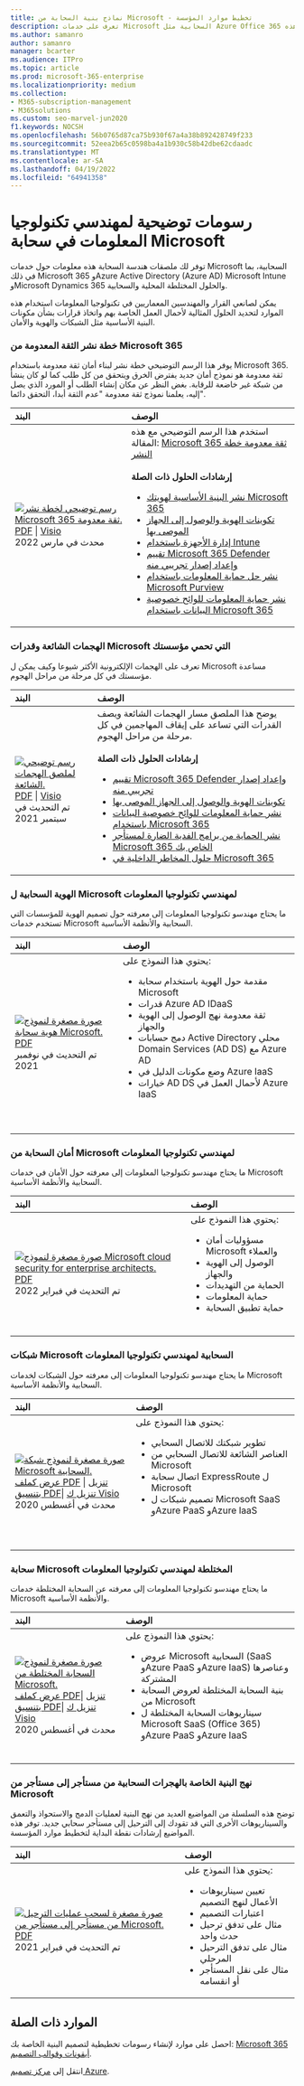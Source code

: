 ```yaml
---
title: نماذج بنية السحابة من Microsoft - تخطيط موارد المؤسسة
description: تعرف على خدمات Microsoft السحابية مثل Azure Office 365 باستخدام الرسومات التخطيطية والرسومات التوضيحية للبنية هذه.
ms.author: samanro
author: samanro
manager: bcarter
ms.audience: ITPro
ms.topic: article
ms.prod: microsoft-365-enterprise
ms.localizationpriority: medium
ms.collection:
- M365-subscription-management
- M365solutions
ms.custom: seo-marvel-jun2020
f1.keywords: NOCSH
ms.openlocfilehash: 56b0765d87ca75b930f67a4a38b892428749f233
ms.sourcegitcommit: 52eea2b65c0598ba4a1b930c58b42dbe62cdaadc
ms.translationtype: MT
ms.contentlocale: ar-SA
ms.lasthandoff: 04/19/2022
ms.locfileid: "64941358"
---
```

# <a name="microsoft-cloud-for-it-architects-illustrations"></a>رسومات توضيحية لمهندسي تكنولوجيا المعلومات في سحابة Microsoft

توفر لك ملصقات هندسة السحابة هذه معلومات حول خدمات Microsoft السحابية، بما في ذلك Microsoft 365 وAzure Active Directory (Azure AD) Microsoft Intune وMicrosoft Dynamics 365 والحلول المختلطة المحلية والسحابية. 

يمكن لصانعي القرار والمهندسين المعماريين في تكنولوجيا المعلومات استخدام هذه الموارد لتحديد الحلول المثالية لأحمال العمل الخاصة بهم واتخاذ قرارات بشأن مكونات البنية الأساسية مثل الشبكات والهوية والأمان.

<a name="zero trust"></a>
### <a name="microsoft-365-zero-trust-deployment-plan"></a>خطة نشر الثقة المعدومة من Microsoft 365


يوفر هذا الرسم التوضيحي خطة نشر لبناء أمان ثقة معدومة باستخدام Microsoft 365. ثقة معدومة هو نموذج أمان جديد يفترض الخرق ويتحقق من كل طلب كما لو كان ينشأ من شبكة غير خاضعة للرقابة. بغض النظر عن مكان إنشاء الطلب أو المورد الذي يصل إليه، يعلمنا نموذج ثقة معدومة "عدم الثقة أبدا، التحقق دائما".

| البند | الوصف |
|:-----|:-----|
|[![رسم توضيحي لخطة نشر Microsoft 365 ثقة معدومة.](../media/solutions-architecture-center/m365-zero-trust-deployment-plan-thumb.png) ](https://download.microsoft.com/download/f/d/b/fdb6ab0c-34bb-4cb8-84e6-5de8f13298da/m365-zero-trust-deployment-plan.pdf) <br/> [PDF](https://download.microsoft.com/download/f/d/b/fdb6ab0c-34bb-4cb8-84e6-5de8f13298da/m365-zero-trust-deployment-plan.pdf) \| [Visio](https://download.microsoft.com/download/f/d/b/fdb6ab0c-34bb-4cb8-84e6-5de8f13298da/m365-zero-trust-deployment-plan.vsdx) <br/> محدث في مارس 2022 | استخدم هذا الرسم التوضيحي مع هذه المقالة: [Microsoft 365 ثقة معدومة خطة النشر](../security/Microsoft-365-zero-trust.md) <br/><br/>**إرشادات الحلول ذات الصلة** <br/> <ul><li>[نشر البنية الأساسية لهويتك Microsoft 365](/microsoft-365/enterprise/deploy-identity-solution-overview)</li><li>[تكوينات الهوية والوصول إلى الجهاز الموصى بها](../security/office-365-security/microsoft-365-policies-configurations.md)</li><li>[إدارة الأجهزة باستخدام Intune](manage-devices-with-intune-overview.md)</li><li>[تقييم Microsoft 365 Defender وإعداد إصدار تجريبي منه](../security/defender/eval-overview.md)</li><li>[نشر حل حماية المعلومات باستخدام Microsoft Purview](../compliance/information-protection-solution.md)</li><li>[نشر حماية المعلومات للوائح خصوصية البيانات باستخدام Microsoft 365](information-protection-deploy.md)</li></ul>

<a name="attacks"></a>
### <a name="common-attacks-and-microsoft-capabilities-that-protect-your-organization"></a>الهجمات الشائعة وقدرات Microsoft التي تحمي مؤسستك

تعرف على الهجمات الإلكترونية الأكثر شيوعا وكيف يمكن ل Microsoft مساعدة مؤسستك في كل مرحلة من مراحل الهجوم. 

| البند | الوصف |
|:-----|:-----|
|[![رسم توضيحي لملصق الهجمات الشائعة.](../media/solutions-architecture-center/common-attacks-model-thumb.png) ](https://download.microsoft.com/download/F/A/C/FACFC1E9-FA35-4DF1-943C-8D4237B4275B/MSFT_Cloud_architecture_security_commonattacks.pdf) <br/> [PDF](https://download.microsoft.com/download/F/A/C/FACFC1E9-FA35-4DF1-943C-8D4237B4275B/MSFT_Cloud_architecture_security_commonattacks.pdf) \| [Visio](https://download.microsoft.com/download/F/A/C/FACFC1E9-FA35-4DF1-943C-8D4237B4275B/MSFT_Cloud_architecture_security_commonattacks.vsdx) <br/> تم التحديث في سبتمبر 2021 | يوضح هذا الملصق مسار الهجمات الشائعة ويصف القدرات التي تساعد على إيقاف المهاجمين في كل مرحلة من مراحل الهجوم. <br/><br/>**إرشادات الحلول ذات الصلة** <br/> <ul><li>[تقييم Microsoft 365 Defender وإعداد إصدار تجريبي منه](../security/defender/eval-overview.md)</li><li>[تكوينات الهوية والوصول إلى الجهاز الموصى بها](../security/office-365-security/microsoft-365-policies-configurations.md)</li><li>[نشر حماية المعلومات للوائح خصوصية البيانات باستخدام Microsoft 365](information-protection-deploy.md)</li><li>[نشر الحماية من برامج الفدية الضارة لمستأجر Microsoft 365 الخاص بك](ransomware-protection-microsoft-365.md)</li><li>[حلول المخاطر الداخلية في Microsoft 365](../compliance/insider-risk-solution-overview.md)</li></ul>

<a name="identity"></a>
### <a name="microsoft-cloud-identity-for-it-architects"></a>الهوية السحابية ل Microsoft لمهندسي تكنولوجيا المعلومات

ما يحتاج مهندسو تكنولوجيا المعلومات إلى معرفته حول تصميم الهوية للمؤسسات التي تستخدم خدمات Microsoft السحابية والأنظمة الأساسية.
  
| البند | الوصف |
|:-----|:-----|
|[![صورة مصغرة لنموذج هوية سحابة Microsoft.](../media/solutions-architecture-center/msft-cloud-identity-model-thumb.png)](https://download.microsoft.com/download/3/6/a/36a7c1ba-fe48-414f-92c9-9c9ddba323cd/5594928a.pdf ) <br/> [PDF](https://download.microsoft.com/download/3/6/a/36a7c1ba-fe48-414f-92c9-9c9ddba323cd/5594928a.pdf )  <br/> تم التحديث في نوفمبر 2021 | يحتوي هذا النموذج على:  <ul> <li> مقدمة حول الهوية باستخدام سحابة Microsoft </li><li> قدرات Azure AD IDaaS </li><li>ثقة معدومة نهج الوصول إلى الهوية والجهاز</li><li> دمج حسابات Active Directory محلي Domain Services (AD DS) مع Azure AD </li><li> وضع مكونات الدليل في Azure IaaS </li><li> خيارات AD DS لأحمال العمل في Azure IaaS </li></ul><br/>  <br/>|

<a name="security"></a>
### <a name="microsoft-cloud-security-for-it-architects"></a>أمان السحابة من Microsoft لمهندسي تكنولوجيا المعلومات

ما يحتاج مهندسو تكنولوجيا المعلومات إلى معرفته حول الأمان في خدمات Microsoft السحابية والأنظمة الأساسية.
  
| البند | الوصف |
|:-----|:-----|
|[![صورة مصغرة لنموذج Microsoft cloud security for enterprise architects.](../media/solutions-architecture-center/msft-cloud-security-model-thumb.png)](https://download.microsoft.com/download/6/D/F/6DFD7614-BBCF-4572-A871-E446B8CF5D79/MSFT_cloud_architecture_security.pdf) <br/> [PDF](https://download.microsoft.com/download/6/D/F/6DFD7614-BBCF-4572-A871-E446B8CF5D79/MSFT_cloud_architecture_security.pdf) <br/> تم التحديث في فبراير 2022 | يحتوي هذا النموذج على: <ul><li>مسؤوليات أمان Microsoft والعملاء</li><li>الوصول إلى الهوية والجهاز</li><li>الحماية من التهديدات</li><li>حماية المعلومات </li><li>حماية تطبيق السحابة </li></ul><br/>|
   
<a name="networking"></a>
### <a name="microsoft-cloud-networking-for-it-architects"></a>شبكات Microsoft السحابية لمهندسي تكنولوجيا المعلومات

ما يحتاج مهندسو تكنولوجيا المعلومات إلى معرفته حول الشبكات لخدمات Microsoft السحابية والأنظمة الأساسية.
  
| البند | الوصف |
|:-----|:-----|
|[![صورة مصغرة لنموذج شبكة Microsoft السحابية.](../media/solutions-architecture-center/msft-cloud-networking-model-thumb.png)](../downloads/MSFT_cloud_architecture_networking.pdf) <br/>  [عرض كملف PDF](../downloads/MSFT_cloud_architecture_networking.pdf) \| [تنزيل بتنسيق PDF](https://github.com/MicrosoftDocs/microsoft-365-docs/raw/public/microsoft-365/downloads/MSFT_cloud_architecture_networking.pdf)\| [تنزيل ك Visio](https://github.com/MicrosoftDocs/microsoft-365-docs/raw/public/microsoft-365/downloads/MSFT_cloud_architecture_networking.vsdx)   <br/>محدث في أغسطس 2020 | يحتوي هذا النموذج على: <ul><li> تطوير شبكتك للاتصال السحابي </li><li> العناصر الشائعة للاتصال السحابي من Microsoft </li><li> اتصال سحابة ExpressRoute ل Microsoft </li><li> تصميم شبكات ل Microsoft SaaS وAzure PaaS وAzure IaaS </li></ul><br/>  <br/>|

<a name="hybrid"></a>
### <a name="microsoft-hybrid-cloud-for-it-architects"></a>سحابة Microsoft المختلطة لمهندسي تكنولوجيا المعلومات

ما يحتاج مهندسو تكنولوجيا المعلومات إلى معرفته عن السحابة المختلطة خدمات Microsoft والأنظمة الأساسية.
  
| البند | الوصف |
|:-----|:-----|
|[![صورة مصغرة لنموذج السحابة المختلطة من Microsoft.](../media/solutions-architecture-center/msft-hybrid-cloud-model-thumb.png)](../downloads/MSFT_cloud_architecture_hybrid.pdf) <br/> [عرض كملف PDF](../downloads/MSFT_cloud_architecture_hybrid.pdf)\| [تنزيل بتنسيق PDF](https://github.com/MicrosoftDocs/microsoft-365-docs/raw/public/microsoft-365/downloads/MSFT_cloud_architecture_hybrid.pdf)\| [تنزيل ك Visio](https://github.com/MicrosoftDocs/microsoft-365-docs/raw/public/microsoft-365/downloads/MSFT_cloud_architecture_hybrid.vsdx)     <br>محدث في أغسطس 2020 | يحتوي هذا النموذج على: <ul><li> عروض Microsoft السحابية (SaaS وAzure PaaS وAzure IaaS) وعناصرها المشتركة </li><li> بنية السحابة المختلطة لعروض السحابة من Microsoft </li><li> سيناريوهات السحابة المختلطة ل Microsoft SaaS (Office 365) وAzure PaaS وAzure IaaS </li></ul><br/>|

### <a name="architecture-approaches-for-microsoft-cloud-tenant-to-tenant-migrations"></a>نهج البنية الخاصة بالهجرات السحابية من مستأجر إلى مستأجر من Microsoft 
توضح هذه السلسلة من المواضيع العديد من نهج البنية لعمليات الدمج والاستحواذ والتعمق والسيناريوهات الأخرى التي قد تقودك إلى الترحيل إلى مستأجر سحابي جديد. توفر هذه المواضيع إرشادات نقطة البداية لتخطيط موارد المؤسسة. 

| البند | الوصف |
|:-----|:-----|
|[![صورة مصغرة لسحب عمليات الترحيل من مستأجر إلى مستأجر من Microsoft.](../media/solutions-architecture-center/msft-tenant-to-tenant-migration-thumb.png)](https://download.microsoft.com/download/b/a/1/ba19dfe7-96e2-4983-8783-4dcff9cebe7b/microsoft-365-tenant-to-tenant-migration.pdf) <br/> [PDF](https://download.microsoft.com/download/b/a/1/ba19dfe7-96e2-4983-8783-4dcff9cebe7b/microsoft-365-tenant-to-tenant-migration.pdf) <br/> تم التحديث في فبراير 2021    |يحتوي هذا النموذج على: <ul><li>تعيين سيناريوهات الأعمال لنهج التصميم</li><li>اعتبارات التصميم</li><li>مثال على تدفق ترحيل حدث واحد</li><li>مثال على تدفق الترحيل المرحلي</li><li>مثال على نقل المستأجر أو انقسامه</li></ul>|


## <a name="related-resources"></a>الموارد ذات الصلة

احصل على موارد لإنشاء رسومات تخطيطية لتصميم البنية الخاصة بك: [Microsoft 365 أيقونات وقوالب التصميم](architecture-icons-templates.md).

انتقل إلى [مركز تصميم Azure](/azure/architecture/).

